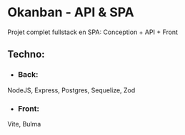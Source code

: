 # Okanban - API & SPA

Projet complet fullstack en SPA: Conception + API + Front
## Techno:
- ### Back:
NodeJS, Express, Postgres, Sequelize, Zod
  
- ### Front:
Vite, Bulma
